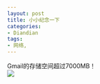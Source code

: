```yaml
---
layout: post
title: 小小纪念一下
categories:
- Diandian
tags:
- 网络, 
---
```

Gmail的存储空间超过7000MB！
<br />
<img src="http://m3.img.srcdd.com/farm4/d/2012/0627/10/AFEDC7AAD0F1ECF6B4D5C02BA163CFCD_B500_900_476_130.PNG" />